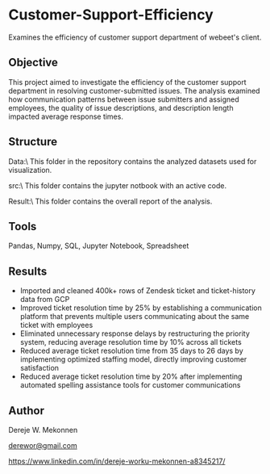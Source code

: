 # Customer-Support-Efficiency
Examines the efficiency of customer support department of webeet's client.

## Objective
This project aimed to investigate the efficiency of the customer support department in resolving customer-submitted issues. The analysis examined how communication patterns between issue submitters and assigned employees, the quality of issue descriptions, and description length impacted average response times.

## Structure
Data:\ This folder in the repository contains the analyzed datasets used for visualization.

src:\ This folder contains the jupyter notbook with an active code.

Result:\ This folder contains the overall report of the analysis.

## Tools
Pandas, Numpy, SQL, Jupyter Notebook, Spreadsheet

## Results
- Imported and cleaned 400k+ rows of Zendesk ticket and ticket-history data from GCP
- Improved ticket resolution time by 25% by establishing a communication platform that prevents multiple users communicating about the same ticket with employees
- Eliminated unnecessary response delays by restructuring the priority system, reducing average resolution time by 10% across all tickets
- Reduced average ticket resolution time from 35 days to 26 days by implementing optimized staffing model, directly improving customer satisfaction
- Reduced average ticket resolution time by 20% after implementing automated spelling assistance tools for customer communications

## Author
Dereje W. Mekonnen

derewor@gmail.com

https://www.linkedin.com/in/dereje-worku-mekonnen-a8345217/
